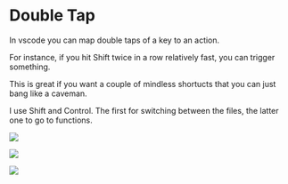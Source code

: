# Double Tap

In vscode you can map double taps of a key to an action.

For instance, if you hit Shift twice in a row relatively fast, you can trigger something.

This is great if you want a couple of mindless shortucts that you can just bang like a caveman.

I use Shift and Control. The first for switching between the files, the latter one to go to functions.

![](https://i.imgur.com/Duju95G.jpg)

![](https://i.imgur.com/KraYUip.jpg)

![](https://i.imgur.com/eyKjTja.jpg)